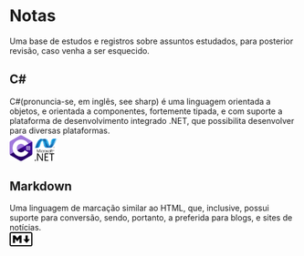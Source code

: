# Notas
Uma base de estudos e registros sobre assuntos estudados, para posterior revisão, caso venha a ser esquecido.   

## C#
C#(pronuncia-se, em inglês, see sharp) é uma linguagem orientada a objetos, e orientada a componentes, fortemente tipada, e com suporte a plataforma de desenvolvimento integrado .NET, que possibilita desenvolver para diversas plataformas.   
<img alt="C# (CSharp Icon)" src="Images/c-sharp.svg" width="40"> <img alt=".NET Icon" src="Images/dotnet.svg" width="40">

## Markdown
Uma linguagem de marcação similar ao HTML, que, inclusive, possui suporte para conversão, sendo, portanto, a preferida para blogs, e sites de notícias.  
<img src="Images/markdown.svg" alt="Markdown Icon" width="40">